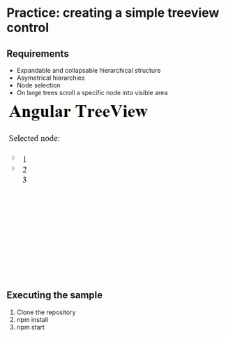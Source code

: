# Practice: creating a simple treeview control
## Requirements
- Expandable and collapsable hierarchical structure
- Asymetrical hierarchies
- Node selection
- On large trees scroll a specific node into visible area

![alt tag](treeview.gif)

## Executing the sample
1. Clone the repository
2. npm install
3. npm start
